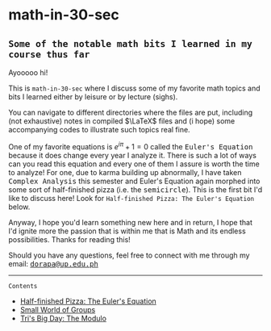 # math-in-30-sec
`Some of the notable math bits I learned in my course thus far`
---
Ayooooo hi! 

This is `math-in-30-sec` where I discuss some of my favorite math topics and bits I learned either by leisure or by lecture (sighs).

You can navigate to different directories where the files are put, including (not exhaustive) notes in compiled $\LaTeX$ files and (i hope) some accompanying codes to illustrate such topics real fine. 

One of my favorite equations is $e^{i\pi} + 1 = 0$ called the <kbd>Euler's Equation</kbd> because it does change every year I analyze it. There is such a lot of ways can you read this equation and every one of them I assure is worth the time to analyze! For one, due to karma building up abnormally, I have taken <kbd>Complex Analysis</kbd> this semester and Euler's Equation again morphed into some sort of half-finished pizza (i.e. the <kbd>semicircle</kbd>). This is the first bit I'd like to discuss here! Look for `Half-finished Pizza: The Euler's Equation` below.

Anyway, I hope you'd learn something new here and in return, I hope that I'd ignite more the passion that is within me that is Math and its endless possibilities. Thanks for reading this!

Should you have any questions, feel free to connect with me through my email: <kbd>dorapa@up.edu.ph</kbd>

---
`Contents`
* [Half-finished Pizza: The Euler's Equation](half-finished-pizza/half-finished-pizza.md)
* [Small World of Groups](small-world-of-groups/small-world-of-groups.md)
* [Tri's Big Day: The Modulo](tris-big-day/tris-big-day.md)
